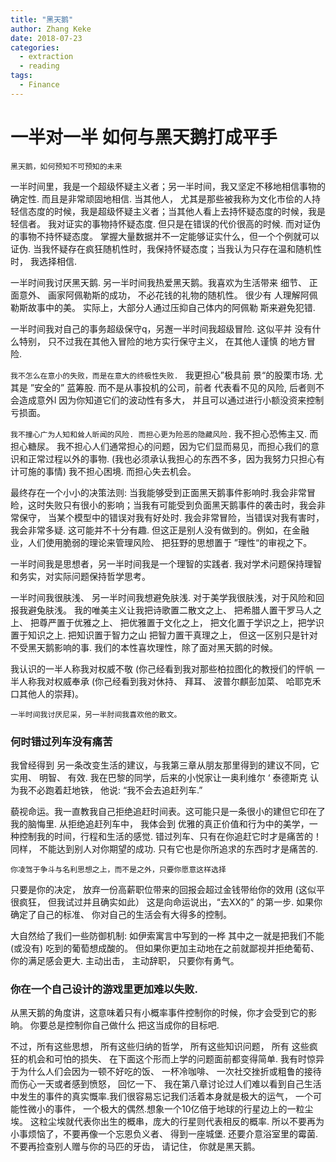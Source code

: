 ```yaml
---
title: "黑天鹅"
author: Zhang Keke
date: 2018-07-23
categories:
  - extraction
  - reading
tags:
  - Finance
---
```


# 一半对一半  如何与黑天鹅打成平手

`黑天鹅，如何预知不可预知的未来`

一半时间里，我是一个超级怀疑主义者；另一半时间，我又坚定不移地相信事物的确定性. 而且是非常顽固地相信.  当其他人， 尤其是那些被我称为文化市侩的人持轻信态度的时候，我是超级怀疑主义者；当其他人看上去持怀疑态度的时候，我是轻信者。 我对证实的事物持怀疑态度. 但只是在错误的代价很高的时候. 而对证伪的事物不持怀疑态度。 掌握大量数据并不一定能够证实什么，但一个个例就可以证伪. 当我怀疑存在疯狂随机性时，我保持怀疑态度；当我认为只存在温和随机性时， 我选择相信.

一半时间我讨厌黑天鹅. 另一半时间我热爱黑天鹅。我喜欢为生活带来
细节、 正面意外、 画家阿佩勒斯的成功， 不必花钱的礼物的随机性。 很少有
人理解阿佩勒斯故事中的美。 实际上，大部分人通过压抑自己体内的阿佩勒
斯来避免犯错.

一半时间我对自己的事务超级保守q，另邂一半时间我超级冒险. 这似平并
没有什么特别， 只不过我在其他入冒险的地方实行保守主义， 在其他人谨慎
的地方冒险.

`我不怎么在意小的失败，而是在意大的终极性失败. ` 我更担心”极具前
景“的股栗市场. 尤其是 ”安全的” 蓝筹股. 而不是从事投机的公司，前者
代表看不见的风险, 后者则不会造成意外l 因为你知道它们的波动性有多大，
并且可以通过进行小额没资来控制亏损面。

`我不撞心广为人知和耸人昕闻的风险. 而担心更为险恶的隐藏风险.` 我不担心恐怖主又. 而担心糖尿。 我不担心人们通常担心的问题，因为它们显而易见，而担心我们的意识和正常过程以外的事物. (我也必须承认我担心的东西不多，因为我努力只担心有计可施的事情) 我不担心困境. 而担心失去机会。

最终存在一个小小的决策法则: 当我能够受到正面黑天鹅事件影响时.我会非常冒睑，这时失败只有很小的影响；当我有可能受到负面黑天鹅事件的袭击时，我会非常保守， 当某个模型中的错误对我有好处时. 我会非常冒险，当错误对我有害时，我会非常多疑. 这可能并不十分有趣. 但这正是别人没有做到的。例如，在金融业，人们使用脆弱的理论来管理风险、 把狂野的思想置于 ”理性“的审视之下。

一半时间我是思想者，另一半时间我是一个理智的实践者. 我对学术问题保持理智和务实，对实际问题保持哲学思考。

一半时间我很肤浅、 另一半时间我想避免肤浅. 对于美学我很肤浅，对于风险和回报我避兔肤浅。 我的唯美主义让我把诗歌置二散文之上、 把希腊人置干罗马人之上、 把尊严置于优雅之上、 把优雅置于文化之上， 把文化置于学识之上，把学识置于知识之上. 把知识置于智力之山 把智力置干真理之上， 但这一区别只是针对不受黑天鹅影响的事. 我们的本性喜坎理性，除了面对黑天鹅的时候。

我认识的一半人称我对权威不敬 (你己经看到我对那些柏拉图化的教授们的怦帆 一半人称我对权威奉承 (你己经看到我对休持、 拜耳、 波普尔麒彭加菜、  哈耶克禾口其他人的崇拜)。

`一半时间我讨厌尼采，另一半肘间我喜欢他的散文。`

### 何时错过列车没有痛苦

我曾经得到 另一条改变生活的建议，与我第三章从朋友那里得到的建议不同，它实用、 明智、 有效. 我在巴黎的同学，后来的小悦家让一奥利维尔 ‘ 泰德斯克 认为我不必跑着赶地铁， 他说: “我不会去追赶列车.”

藐视命运。我一直教我自己拒绝追赶时间表。这可能只是一条很小的建但它印在了我的脑悔里. 从拒绝追赶列车中， 我体会到 优雅的真正价值和行为中的美学，一种控制我的时间，行程和生活的感觉. 错过列车、只有在你追赶它时才是痛苦的！同样， 不能达到别人对你期望的成功. 只有它也是你所追求的东西时才是痛苦的.

`你凌驾于争斗与名利思想之上，而不是之外，只要你愿意这样选择`

只要是你的决定， 放弃一份高薪职位带来的回报会超过金钱带绐你的效用 (这似平很疯狂， 但我试过并且确实如此） 这是向命运说出，“去XX的” 的第一步. 如果你确定了自己的标准、 你对自己的生活会有大得多的控制。

大自然给了我们一些防御机制: 如伊索寓言中写到的一桦 其中之一就是把我们不能 (或没有) 吃到的葡萄想成酸的。 但如果你更加主动地在之前就鄙视并拒绝葡荀、 你的满足感会更大. 主动出击， 主动辞职， 只要你有勇气。

### 你在一个自己设计的游戏里更加难以失败.

从黑天鹅的角度讲，这意味着只有小概率事件控制你的时候，你才会受到它的影晌。 你要总是控制你自己做什么 把这当成你的目标吧.

不过，所有这些思想， 所有这些归纳的哲学， 所有这些知识问题， 所有
这些疯狂的机会和可怕的损失、 在下面这个形而上学的问题面前都变得简单.
我有时惊异于为什么人们会因为一顿不好吃的饭、 一杯冷咖啡、 一次社交挫折或粗鲁的接待而伤心一天或者感到愤怒， 回忆一下、 我在第八章讨论过人们难以看到自己生活中发生的事件的真实慨率.我们很容易忘记我们活着本身就是极大的运气， 一个可能性微小的事件， 一个极大的偶然.想象一个10亿倍于地球的行星边上的一粒尘埃。 这粒尘埃就代表你出生的概串，庞大的行星则代表相反的概率. 所以不要再为小事烦恼了，不要再像一个忘恩负义者、 得到一座城堡. 还要介意浴室里的霉菌. 不要再捡查别人赠与你的马匹的牙齿， 请记住， 你就是黑天鹅。

